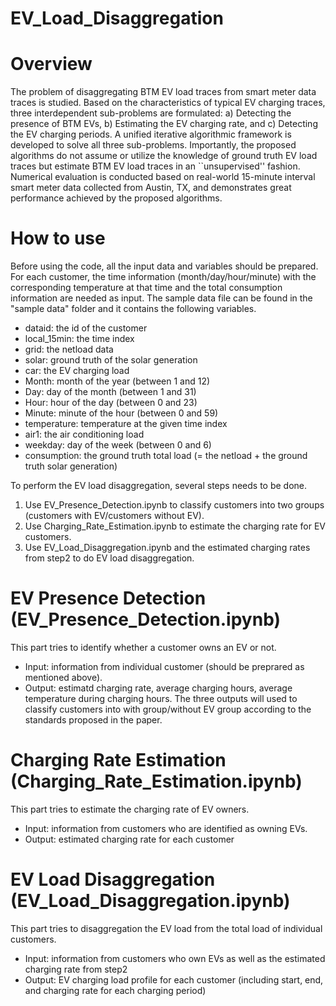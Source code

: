 # EV_Load_Disaggregation
# Overview
The problem of disaggregating BTM EV load traces from smart meter data traces is studied. Based on the characteristics of typical EV charging traces, three interdependent sub-problems are formulated: a) Detecting the presence of BTM EVs, b) Estimating the EV charging rate, and c) Detecting the EV charging periods. A unified iterative algorithmic framework is developed to solve all three sub-problems. Importantly, the proposed algorithms do not assume or utilize the knowledge of ground truth EV load traces but estimate BTM EV load traces in an ``unsupervised'' fashion. Numerical evaluation is conducted based on real-world 15-minute interval smart meter data collected from Austin, TX, and demonstrates great performance achieved by the proposed algorithms. 

# How to use
Before using the code, all the input data and variables should be prepared. 
For each customer, the time information (month/day/hour/minute) with the corresponding temperature at that time and the total consumption information are needed as input. The sample data file can be found in the "sample data" folder and it contains the following variables.
- dataid: the id of the customer
- local_15min: the time index
- grid: the netload data
- solar: ground truth of the solar generation
- car: the EV charging load
- Month: month of the year (between 1 and 12)
- Day: day of the month (between 1 and 31)
- Hour: hour of the day (between 0 and 23)
- Minute: minute of the hour (between 0 and 59)
- temperature: temperature at the given time index
- air1: the air conditioning load
- weekday: day of the week (between 0 and 6)
- consumption: the ground truth total load (= the netload + the ground truth solar generation) 

To perform the EV load disaggregation, several steps needs to be done. 
1. Use EV_Presence_Detection.ipynb to classify customers into two groups (customers with EV/customers without EV).
2. Use Charging_Rate_Estimation.ipynb to estimate the charging rate for EV customers. 
3. Use EV_Load_Disaggregation.ipynb and the estimated charging rates from step2 to do EV load disaggregation.

# EV Presence Detection (EV_Presence_Detection.ipynb)
This part tries to identify whether a customer owns an EV or not. 
- Input: information from individual customer (should be preprared as mentioned above).
- Output: estimatd charging rate, average charging hours, average temperature during charging hours.
The three outputs will used to classify customers into with group/without EV group according to the standards proposed in the paper.

# Charging Rate Estimation (Charging_Rate_Estimation.ipynb)
This part tries to estimate the charging rate of EV owners.
- Input: information from customers who are identified as owning EVs.
- Output: estimated charging rate for each customer

# EV Load Disaggregation (EV_Load_Disaggregation.ipynb)
This part tries to disaggregation the EV load from the total load of individual customers.
- Input: information from customers who own EVs as well as the estimated charging rate from step2
- Output: EV charging load profile for each customer (including start, end, and charging rate for each charging period)



